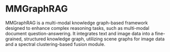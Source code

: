# MMGraphRAG
MMGraphRAG is a multi-modal knowledge graph-based framework designed to enhance complex reasoning tasks, such as multi-modal document question-answering. It integrates text and image data into a fine-grained, structured knowledge graph, utilizing scene graphs for image data and a spectral clustering-based fusion module.
